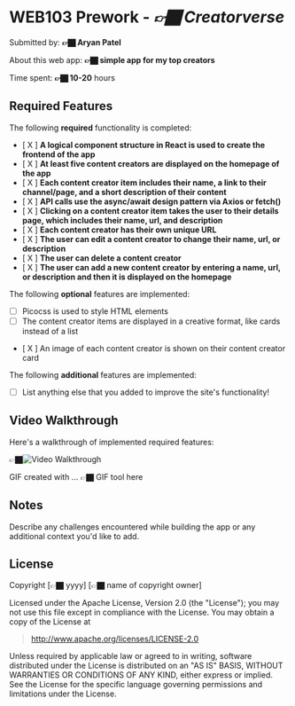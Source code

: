 # WEB103 Prework - *👉🏿 Creatorverse*

Submitted by: **👉🏿 Aryan Patel**

About this web app: **👉🏿 simple app for my top creators**

Time spent: **👉🏿 10-20** hours

## Required Features

The following **required** functionality is completed:

<!-- 👉🏿👉🏿👉🏿 Make sure to check off completed functionality below -->
- [ X ] **A logical component structure in React is used to create the frontend of the app**
- [ X ] **At least five content creators are displayed on the homepage of the app**
- [ X ] **Each content creator item includes their name, a link to their channel/page, and a short description of their content**
- [ X ] **API calls use the async/await design pattern via Axios or fetch()**
- [ X ] **Clicking on a content creator item takes the user to their details page, which includes their name, url, and description**
- [ X ] **Each content creator has their own unique URL**
- [ X ] **The user can edit a content creator to change their name, url, or description**
- [ X ] **The user can delete a content creator**
- [ X ] **The user can add a new content creator by entering a name, url, or description and then it is displayed on the homepage**

The following **optional** features are implemented:

- [ ] Picocss is used to style HTML elements
- [ ] The content creator items are displayed in a creative format, like cards instead of a list
- [ X ] An image of each content creator is shown on their content creator card

The following **additional** features are implemented:

* [ ] List anything else that you added to improve the site's functionality!

## Video Walkthrough

Here's a walkthrough of implemented required features:

👉🏿<img src=' https://i.imgur.com/bYGwgbg.gif ' title='Video Walkthrough' width='' alt='Video Walkthrough' />

<!-- Replace this with whatever GIF tool you used! -->
GIF created with ...  👉🏿 GIF tool here
<!-- Recommended tools:
[Kap](https://getkap.co/) for macOS
[ScreenToGif](https://www.screentogif.com/) for Windows
[peek](https://github.com/phw/peek) for Linux. -->

## Notes

Describe any challenges encountered while building the app or any additional context you'd like to add.

## License

Copyright [👉🏿 yyyy] [👉🏿 name of copyright owner]

Licensed under the Apache License, Version 2.0 (the "License"); you may not use this file except in compliance with the License. You may obtain a copy of the License at

> http://www.apache.org/licenses/LICENSE-2.0

Unless required by applicable law or agreed to in writing, software distributed under the License is distributed on an "AS IS" BASIS, WITHOUT WARRANTIES OR CONDITIONS OF ANY KIND, either express or implied. See the License for the specific language governing permissions and limitations under the License.
